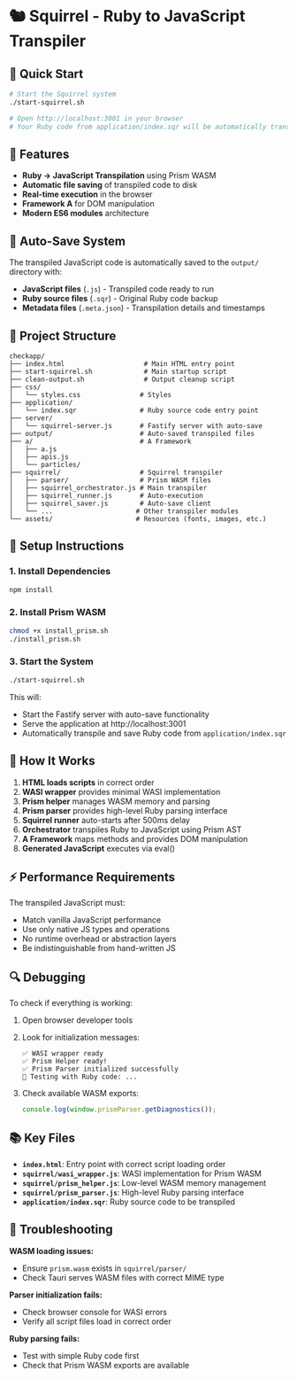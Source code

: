 # 🐿️ Squirrel - Ruby to JavaScript Transpiler

## 🚀 Quick Start

```bash
# Start the Squirrel system
./start-squirrel.sh

# Open http://localhost:3001 in your browser
# Your Ruby code from application/index.sqr will be automatically transpiled and saved
```

## 🎯 Features

- **Ruby → JavaScript Transpilation** using Prism WASM
- **Automatic file saving** of transpiled code to disk
- **Real-time execution** in the browser
- **Framework A** for DOM manipulation
- **Modern ES6 modules** architecture

## 💾 Auto-Save System

The transpiled JavaScript code is automatically saved to the `output/` directory with:
- **JavaScript files** (`.js`) - Transpiled code ready to run
- **Ruby source files** (`.sqr`) - Original Ruby code backup  
- **Metadata files** (`.meta.json`) - Transpilation details and timestamps

## 📁 Project Structure

```
checkapp/
├── index.html                    # Main HTML entry point
├── start-squirrel.sh             # Main startup script
├── clean-output.sh               # Output cleanup script
├── css/
│   └── styles.css               # Styles
├── application/
│   └── index.sqr                # Ruby source code entry point
├── server/
│   └── squirrel-server.js       # Fastify server with auto-save
├── output/                      # Auto-saved transpiled files
├── a/                           # A Framework
│   ├── a.js
│   ├── apis.js
│   └── particles/
├── squirrel/                    # Squirrel transpiler
│   ├── parser/                  # Prism WASM files
│   ├── squirrel_orchestrator.js # Main transpiler
│   ├── squirrel_runner.js       # Auto-execution
│   ├── squirrel_saver.js        # Auto-save client
│   └── ...                     # Other transpiler modules
└── assets/                     # Resources (fonts, images, etc.)
```

## 🔧 Setup Instructions

### 1. Install Dependencies

```bash
npm install
```

### 2. Install Prism WASM

```bash
chmod +x install_prism.sh
./install_prism.sh
```

### 3. Start the System

```bash
./start-squirrel.sh
```

This will:
- Start the Fastify server with auto-save functionality
- Serve the application at http://localhost:3001
- Automatically transpile and save Ruby code from `application/index.sqr`

## 🚀 How It Works

1. **HTML loads scripts** in correct order
2. **WASI wrapper** provides minimal WASI implementation
3. **Prism helper** manages WASM memory and parsing
4. **Prism parser** provides high-level Ruby parsing interface
5. **Squirrel runner** auto-starts after 500ms delay
6. **Orchestrator** transpiles Ruby to JavaScript using Prism AST
7. **A Framework** maps methods and provides DOM manipulation
8. **Generated JavaScript** executes via eval()

## ⚡ Performance Requirements

The transpiled JavaScript must:
- Match vanilla JavaScript performance
- Use only native JS types and operations
- No runtime overhead or abstraction layers
- Be indistinguishable from hand-written JS

## 🔍 Debugging

To check if everything is working:

1. Open browser developer tools
2. Look for initialization messages:
   ```
   ✅ WASI wrapper ready
   ✅ Prism Helper ready!
   ✅ Prism Parser initialized successfully
   🧪 Testing with Ruby code: ...
   ```

3. Check available WASM exports:
   ```javascript
   console.log(window.prismParser.getDiagnostics());
   ```

## 📚 Key Files

- **`index.html`**: Entry point with correct script loading order
- **`squirrel/wasi_wrapper.js`**: WASI implementation for Prism WASM
- **`squirrel/prism_helper.js`**: Low-level WASM memory management
- **`squirrel/prism_parser.js`**: High-level Ruby parsing interface
- **`application/index.sqr`**: Ruby source code to be transpiled

## 🐛 Troubleshooting

**WASM loading issues:**
- Ensure `prism.wasm` exists in `squirrel/parser/`
- Check Tauri serves WASM files with correct MIME type

**Parser initialization fails:**
- Check browser console for WASI errors
- Verify all script files load in correct order

**Ruby parsing fails:**
- Test with simple Ruby code first
- Check that Prism WASM exports are available